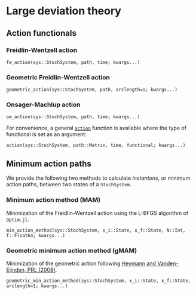 # Large deviation theory

## Action functionals

### Freidlin-Wentzell action
```@docs
fw_action(sys::StochSystem, path, time; kwargs...)
```

### Geometric Freidlin-Wentzell action
```@docs
geometric_action(sys::StochSystem, path, arclength=1; kwargs...)
```

### Onsager-Machlup action
```@docs
om_action(sys::StochSystem, path, time; kwargs...)
```

For convenience, a general [`action`](@ref) function is available where the type of functional is set as an argument:

```@docs
action(sys::StochSystem, path::Matrix, time, functional; kwargs...)
```

## Minimum action paths
We provide the following two methods to calculate *instantons*, or minimum action paths,
between two states of a `StochSystem`.

### Minimum action method (MAM)
Minimization of the Freidlin-Wentzell action using the L-BFGS algorithm of `Optim.jl`.

```@docs
min_action_method(sys::StochSystem, x_i::State, x_f::State, N::Int, T::Float64; kwargs...)
```

### Geometric minimum action method (gMAM)
Minimization of the geometric action following
[Heymann and Vanden-Eijnden, PRL (2008)](https://link.aps.org/doi/10.1103/PhysRevLett.100.140601).

```@docs
geometric_min_action_method(sys::StochSystem, x_i::State, x_f::State, arclength=1; kwargs...)
```